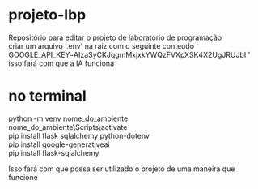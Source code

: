 # projeto-lbp
Repositório para editar o projeto de laboratório de programação <br>
criar um arquivo '.env' na raiz com o seguinte conteudo ' GOOGLE_API_KEY=AIzaSyCKJqgmMxjxkYWQzFVXpXSK4X2UgJRUJbI ' <br>
isso fará com que a IA funciona <br>

# no terminal
python -m venv nome_do_ambiente <br>
nome_do_ambiente\Scripts\activate <br>
pip install flask sqlalchemy python-dotenv <br>
pip install google-generativeai <br>
pip install flask-sqlalchemy <br>

Isso fará com que possa ser utilizado o projeto de uma maneira que funcione
